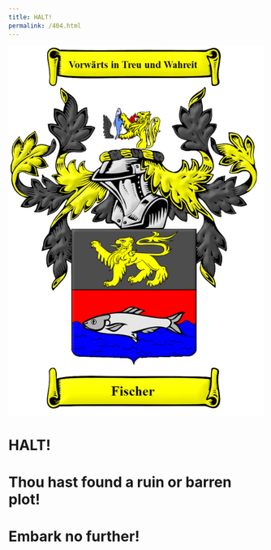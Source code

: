```yaml
---
title: HALT!
permalink: /404.html
---
```

![Coat of Arms](/Assets/Fischer_Crest_Legacy_1000H_404.jpg)
# HALT!
# Thou hast found a ruin or barren plot!
# Embark no further!
